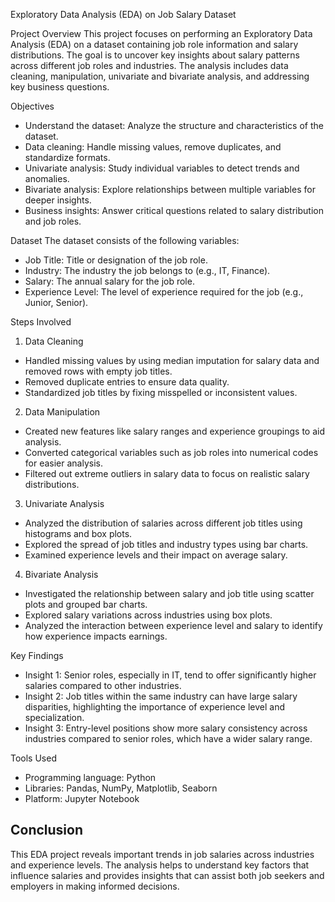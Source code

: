 Exploratory Data Analysis (EDA) on Job Salary Dataset

Project Overview
This project focuses on performing an Exploratory Data Analysis (EDA) on a dataset containing job role information and salary distributions. The goal is to uncover key insights about salary patterns across different job roles and industries. The analysis includes data cleaning, manipulation, univariate and bivariate analysis, and addressing key business questions.

Objectives
- Understand the dataset: Analyze the structure and characteristics of the dataset.
- Data cleaning: Handle missing values, remove duplicates, and standardize formats.
- Univariate analysis: Study individual variables to detect trends and anomalies.
- Bivariate analysis: Explore relationships between multiple variables for deeper insights.
- Business insights: Answer critical questions related to salary distribution and job roles.

 Dataset
The dataset consists of the following variables:
  - Job Title: Title or designation of the job role.
  - Industry: The industry the job belongs to (e.g., IT, Finance).
  - Salary: The annual salary for the job role.
  - Experience Level: The level of experience required for the job (e.g., Junior, Senior).

Steps Involved

1. Data Cleaning
- Handled missing values by using median imputation for salary data and removed rows with empty job titles.
- Removed duplicate entries to ensure data quality.
- Standardized job titles by fixing misspelled or inconsistent values.

2. Data Manipulation
- Created new features like salary ranges and experience groupings to aid analysis.
- Converted categorical variables such as job roles into numerical codes for easier analysis.
- Filtered out extreme outliers in salary data to focus on realistic salary distributions.

3. Univariate Analysis
- Analyzed the distribution of salaries across different job titles using histograms and box plots.
- Explored the spread of job titles and industry types using bar charts.
- Examined experience levels and their impact on average salary.

4. Bivariate Analysis
- Investigated the relationship between salary and job title using scatter plots and grouped bar charts.
- Explored salary variations across industries using box plots.
- Analyzed the interaction between experience level and salary to identify how experience impacts earnings.

Key Findings
- Insight 1: Senior roles, especially in IT, tend to offer significantly higher salaries compared to other industries.
- Insight 2: Job titles within the same industry can have large salary disparities, highlighting the importance of experience level and specialization.
- Insight 3: Entry-level positions show more salary consistency across industries compared to senior roles, which have a wider salary range.

Tools Used
- Programming language: Python
- Libraries: Pandas, NumPy, Matplotlib, Seaborn
- Platform: Jupyter Notebook

## Conclusion
This EDA project reveals important trends in job salaries across industries and experience levels. The analysis helps to understand key factors that influence salaries and provides insights that can assist both job seekers and employers in making informed decisions.
